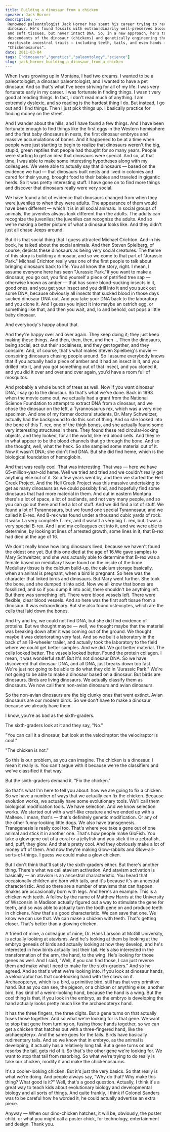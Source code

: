 ```yaml
---
title: Building a dinosaur from a chicken
speaker: Jack Horner
description: >-
 Renowned paleontologist Jack Horner has spent his career trying to reconstruct a
 dinosaur. He's found fossils with extraordinarily well-preserved blood vessels
 and soft tissues, but never intact DNA. So, in a new approach, he's taking living
 descendants of the dinosaur (chickens) and genetically engineering them to
 reactivate ancestral traits — including teeth, tails, and even hands — to make a
 "Chickenosaurus".
date: 2011-03-04
tags: ["dinosaurs","genetics","paleontology","science"]
slug: jack_horner_building_a_dinosaur_from_a_chicken
---
```


When I was growing up in Montana, I had two dreams. I wanted to be a paleontologist, a
dinosaur paleontologist, and I wanted to have a pet dinosaur. And so that's what I've been
striving for all of my life. I was very fortunate early in my career. I was fortunate in
finding things. I wasn't very good at reading things. In fact, I don't read much of
anything. I am extremely dyslexic, and so reading is the hardest thing I do. But instead,
I go out and I find things. Then I just pick things up. I basically practice for finding
money on the street. 

And I wander about the hills, and I have found a few things. And I have been fortunate
enough to find things like the first eggs in the Western hemisphere and the first baby
dinosaurs in nests, the first dinosaur embryos and massive accumulations of bones. And it
happened to be at a time when people were just starting to begin to realize that dinosaurs
weren't the big, stupid, green reptiles that people had thought for so many years. People
were starting to get an idea that dinosaurs were special. And so, at that time, I was able
to make some interesting hypotheses along with my colleagues. We were able to actually say
that dinosaurs — based on the evidence we had — that dinosaurs built nests and lived in
colonies and cared for their young, brought food to their babies and traveled in gigantic
herds. So it was pretty interesting stuff. I have gone on to find more things and discover
that dinosaurs really were very social.

We have found a lot of evidence that dinosaurs changed from when they were juveniles to
when they were adults. The appearance of them would have been different — which it is in
all social animals. In social groups of animals, the juveniles always look different than
the adults. The adults can recognize the juveniles; the juveniles can recognize the
adults. And so we're making a better picture of what a dinosaur looks like. And they
didn't just all chase Jeeps around.

But it is that social thing that I guess attracted Michael Crichton. And in his book, he
talked about the social animals. And then Steven Spielberg, of course, depicts these
dinosaurs as being very social creatures. The theme of this story is building a dinosaur,
and so we come to that part of "Jurassic Park." Michael Crichton really was one of the
first people to talk about bringing dinosaurs back to life. You all know the story, right.
I mean, I assume everyone here has seen "Jurassic Park."If you want to make a dinosaur,
you go out, you find yourself a piece of petrified tree sap — otherwise known as amber —
that has some blood-sucking insects in it, good ones, and you get your insect and you
drill into it and you suck out some DNA, because obviously all insects that sucked blood
in those days sucked dinosaur DNA out. And you take your DNA back to the laboratory and
you clone it. And I guess you inject it into maybe an ostrich egg, or something like that,
and then you wait, and, lo and behold, out pops a little baby dinosaur.

And everybody's happy about that. 

And they're happy over and over again. They keep doing it; they just keep making these
things. And then, then, then, and then ... Then the dinosaurs, being social, act out their
socialness, and they get together, and they conspire. And, of course, that's what makes
Steven Spielberg's movie — conspiring dinosaurs chasing people around. So I assume
everybody knows that if you actually had a piece of amber and it had an insect in it, and
you drilled into it, and you got something out of that insect, and you cloned it, and you
did it over and over and over again, you'd have a room full of mosquitos.

And probably a whole bunch of trees as well. Now if you want dinosaur DNA, I say go to the
dinosaur. So that's what we've done. Back in 1993 when the movie came out, we actually had
a grant from the National Science Foundation to attempt to extract DNA from a dinosaur,
and we chose the dinosaur on the left, a Tyrannosaurus rex, which was a very nice
specimen. And one of my former doctoral students, Dr. Mary Schweitzer, actually had the
background to do this sort of thing. And so she looked into the bone of this T. rex, one
of the thigh bones, and she actually found some very interesting structures in there. They
found these red circular-looking objects, and they looked, for all the world, like red
blood cells. And they're in what appear to be the blood channels that go through the bone.
And so she thought, well, what the heck. So she sampled some material out of it. Now it
wasn't DNA; she didn't find DNA. But she did find heme, which is the biological foundation
of hemoglobin.

And that was really cool. That was interesting. That was — here we have
65-million-year-old heme. Well we tried and tried and we couldn't really get anything else
out of it. So a few years went by, and then we started the Hell Creek Project. And the Hell
Creek Project was this massive undertaking to get as many dinosaurs as we could possibly
find, and hopefully find some dinosaurs that had more material in them. And out in eastern
Montana there's a lot of space, a lot of badlands, and not very many people, and so you
can go out there and find a lot of stuff. And we did find a lot of stuff. We found a lot
of Tyrannosaurs, but we found one special Tyrannosaur, and we called it B-rex. And B-rex
was found under a thousand cubic yards of rock. It wasn't a very complete T. rex, and it
wasn't a very big T. rex, but it was a very special B-rex. And I and my colleagues cut
into it, and we were able to determine, by looking at lines of arrested growth, some lines
in it, that B-rex had died at the age of 16.

We don't really know how long dinosaurs lived, because we haven't found the oldest one
yet. But this one died at the age of 16.We gave samples to Mary Schweitzer, and she was
actually able to determine that B-rex was a female based on medullary tissue found on the
inside of the bone. Medullary tissue is the calcium build-up, the calcium storage
basically, when an animal is pregnant, when a bird is pregnant. So here was the character
that linked birds and dinosaurs. But Mary went further. She took the bone, and she dumped
it into acid. Now we all know that bones are fossilized, and so if you dump it into acid,
there shouldn't be anything left. But there was something left. There were blood vessels
left. There were flexible, clear blood vessels. And so here was the first soft tissue from
a dinosaur. It was extraordinary. But she also found osteocytes, which are the cells that
laid down the bones.

And try and try, we could not find DNA, but she did find evidence of proteins. But we
thought maybe — well, we thought maybe that the material was breaking down after it was
coming out of the ground. We thought maybe it was deteriorating very fast. And so we built
a laboratory in the back of an 18-wheeler trailer, and actually took the laboratory to the
field where we could get better samples. And we did. We got better material. The cells
looked better. The vessels looked better. Found the protein collagen. I mean, it was
wonderful stuff. But it's not dinosaur DNA. So we have discovered that dinosaur DNA, and
all DNA, just breaks down too fast. We're just not going to be able to do what they did in
"Jurassic Park." We're not going to be able to make a dinosaur based on a dinosaur. But
birds are dinosaurs. Birds are living dinosaurs. We actually classify them as dinosaurs.
We now call them non-avian dinosaurs and avian dinosaurs.

So the non-avian dinosaurs are the big clunky ones that went extinct. Avian dinosaurs are
our modern birds. So we don't have to make a dinosaur because we already have
them.

I know, you're as bad as the sixth-graders. 

The sixth-graders look at it and they say, "No." 

"You can call it a dinosaur, but look at the velociraptor: the velociraptor is cool."

"The chicken is not." 

So this is our problem, as you can imagine. The chicken is a dinosaur. I mean it really
is. You can't argue with it because we're the classifiers and we've classified it that
way. 

But the sixth-graders demand it. "Fix the chicken." 

So that's what I'm here to tell you about: how we are going to fix a chicken. So we have a
number of ways that we actually can fix the chicken. Because evolution works, we actually
have some evolutionary tools. We'll call them biological modification tools. We have
selection. And we know selection works. We started out with a wolf-like creature and we
ended up with a Maltese. I mean, that's — that's definitely genetic modification. Or any
of the other funny-looking little dogs. We also have transgenesis. Transgenesis is really
cool too. That's where you take a gene out of one animal and stick it in another one.
That's how people make GloFish. You take a glow gene out of a coral or a jellyfish and you
stick it in a zebrafish, and, puff, they glow. And that's pretty cool. And they obviously
make a lot of money off of them. And now they're making Glow-rabbits and
Glow-all-sorts-of-things. I guess we could make a glow chicken.

But I don't think that'll satisfy the sixth-graders either. But there's another thing.
There's what we call atavism activation. And atavism activation is basically — an atavism
is an ancestral characteristic. You heard that occasionally children are born with tails,
and it's because it's an ancestral characteristic. And so there are a number of atavisms
that can happen. Snakes are occasionally born with legs. And here's an example. This is a
chicken with teeth. A fellow by the name of Matthew Harris at the University of Wisconsin
in Madison actually figured out a way to stimulate the gene for teeth, and so was able to
actually turn the tooth gene on and produce teeth in chickens. Now that's a good
characteristic. We can save that one. We know we can use that. We can make a chicken with
teeth. That's getting closer. That's better than a glowing chicken.

A friend of mine, a colleague of mine, Dr. Hans Larsson at McGill University, is actually
looking at atavisms. And he's looking at them by looking at the embryo genesis of birds
and actually looking at how they develop, and he's interested in how birds actually lost
their tail. He's also interested in the transformation of the arm, the hand, to the wing.
He's looking for those genes as well. And I said, "Well, if you can find those, I can just
reverse them and make what I need to make for the sixth-graders." And so he agreed. And so
that's what we're looking into. If you look at dinosaur hands, a velociraptor has that
cool-looking hand with the claws on it. Archaeopteryx, which is a bird, a primitive bird,
still has that very primitive hand. But as you can see, the pigeon, or a chicken or
anything else, another bird, has kind of a weird-looking hand, because the hand is a wing.
But the cool thing is that, if you look in the embryo, as the embryo is developing the
hand actually looks pretty much like the archaeopteryx hand.

It has the three fingers, the three digits. But a gene turns on that actually fuses those
together. And so what we're looking for is that gene. We want to stop that gene from
turning on, fusing those hands together, so we can get a chicken that hatches out with a
three-fingered hand, like the archaeopteryx. And the same goes for the tails. Birds have
basically rudimentary tails. And so we know that in embryo, as the animal is developing,
it actually has a relatively long tail. But a gene turns on and resorbs the tail, gets rid
of it. So that's the other gene we're looking for. We want to stop that tail from
resorbing. So what we're trying to do really is take our chicken, modify it and make the
chickenosaurus. 

It's a cooler-looking chicken. But it's just the very basics. So that really is what we're
doing. And people always say, "Why do that? Why make this thing? What good is it?" Well,
that's a good question. Actually, I think it's a great way to teach kids about
evolutionary biology and developmental biology and all sorts of things. And quite frankly,
I think if Colonel Sanders was to be careful how he worded it, he could actually advertise
an extra piece. 

Anyway — When our dino-chicken hatches, it will be, obviously, the poster child, or what
you might call a poster chick, for technology, entertainment and design. Thank
you.

<!--
ad_duration=3.33
event="TED2011"
external_start_time=0
has_talk_citation=0
intro_duration=11.82
is_subtitle_required="False"
is_talk_featured="True"
language="en"
language_swap="False"
native_language="en"
number_of_related_talks=6
number_of_speakers=1
number_of_subtitled_videos=31
number_of_tags=4
number_of_talk_download_languages=31
number_of_talk_more_resources=1
number_of_talk_recommendations=0
number_of_talks_take_actions=0
post_ad_duration=0.83
published_timestamp="2011-06-07 00:00:00"
recording_date="2011-03-04"
speaker_description="Dinosaur digger"
speaker_is_published=1
speaker_name="Jack Horner"
talk_name="Building a dinosaur from a chicken"
talks_tags=["dinosaurs","genetics","paleontology","science"]
talks_take_action=[]
url_audio="https://download.ted.com/talks/JackHorner_2011.mp3?apikey=acme-roadrunner"
url_photo_speaker="https://pe.tedcdn.com/images/ted/8a10fd9dff436a65d2e3e75482ef8607f0e61d7b_254x191.jpg"
url_photo_talk="https://pe.tedcdn.com/images/ted/2ced9e22b67ea234b6581added80525efbe7a163_800x600.jpg"
url_webpage="https://www.ted.com/talks/jack_horner_building_a_dinosaur_from_a_chicken"
video_type_name="TED Stage Talk"
-->